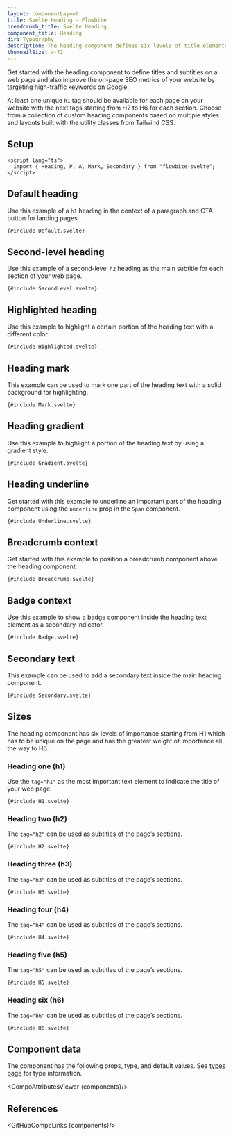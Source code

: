 ```yaml
---
layout: componentLayout
title: Svelte Heading - Flowbite
breadcrumb_title: Svelte Heading
component_title: Heading
dir: Typography
description: The heading component defines six levels of title elements from H1 to H6 that are used as titles and subtitles on a web page based on multiple styles and layouts
thumnailSize: w-72
---
```


<script lang="ts">
  import { CompoAttributesViewer, GitHubCompoLinks, toKebabCase } from '../../utils'
  import { A, Heading, Breadcrumb, BreadcrumbItem } from '$lib';

  const components = 'Heading, P, A, Mark, Secondary'
</script>

Get started with the heading component to define titles and subtitles on a web page and also improve the on-page SEO metrics of your website by targeting high-traffic keywords on Google.

At least one unique `h1` tag should be available for each page on your website with the next tags starting from H2 to H6 for each section. Choose from a collection of custom heading components based on multiple styles and layouts built with the utility classes from Tailwind CSS.

## Setup

```svelte example hideOutput
<script lang="ts">
  import { Heading, P, A, Mark, Secondary } from "flowbite-svelte";
</script>
```

## Default heading

Use this example of a `h1` heading in the context of a paragraph and CTA button for landing pages.

```svelte example
{#include Default.svelte}
```

## Second-level heading

Use this example of a second-level `h2` heading as the main subtitle for each section of your web page.

```svelte example
{#include SecondLevel.svelte}
```

## Highlighted heading

Use this example to highlight a certain portion of the heading text with a different color.

```svelte example
{#include Highlighted.svelte}
```

## Heading mark

This example can be used to mark one part of the heading text with a solid background for highlighting.

```svelte example
{#include Mark.svelte}
```

## Heading gradient

Use this example to highlight a portion of the heading text by using a gradient style.

```svelte example
{#include Gradient.svelte}
```

## Heading underline

Get started with this example to underline an important part of the heading component using the `underline` prop in the `Span` component.

```svelte example
{#include Underline.svelte}
```

## Breadcrumb context

Get started with this example to position a breadcrumb component above the heading component.

```svelte example
{#include Breadcrumb.svelte}
```

## Badge context

Use this example to show a badge component inside the heading text element as a secondary indicator.

```svelte example
{#include Badge.svelte}
```

## Secondary text

This example can be used to add a secondary text inside the main heading component.

```svelte example
{#include Secondary.svelte}
```

## Sizes

The heading component has six levels of importance starting from H1 which has to be unique on the page and has the greatest weight of importance all the way to H6.

### Heading one (h1)

Use the `tag="h1"` as the most important text element to indicate the title of your web page.

```svelte example
{#include H1.svelte}
```

### Heading two (h2)

The `tag="h2"` can be used as subtitles of the page’s sections.

```svelte example
{#include H2.svelte}
```

### Heading three (h3)

The `tag="h3"` can be used as subtitles of the page’s sections.

```svelte example
{#include H3.svelte}
```

### Heading four (h4)

The `tag="h4"` can be used as subtitles of the page’s sections.

```svelte example
{#include H4.svelte}
```

### Heading five (h5)

The `tag="h5"` can be used as subtitles of the page’s sections.

```svelte example
{#include H5.svelte}
```

### Heading six (h6)

The `tag="h6"` can be used as subtitles of the page’s sections.

```svelte example
{#include H6.svelte}
```

## Component data

The component has the following props, type, and default values. See [types page](/docs/pages/typescript) for type information.

<CompoAttributesViewer {components}/>

## References

<GitHubCompoLinks {components}/>

